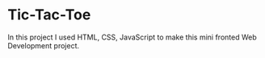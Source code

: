 # Tic-Tac-Toe
In this project I used HTML, CSS, JavaScript to make this mini fronted Web Development project.

